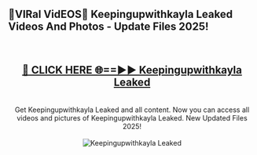 <h2>🔴VIRal VidEOS🔴 Keepingupwithkayla Leaked Videos And Photos - Update Files 2025!</h2>
<br>
<div align="center">
<h2><a href="https://virallinks.top/odZfE0" rel="nofollow">🔴 CLICK HERE 🌐==►► Keepingupwithkayla Leaked</a></h2>
<br>
Get Keepingupwithkayla Leaked and all content. Now you can access all videos and pictures of Keepingupwithkayla Leaked. New Updated Files 2025!
<br>
<br>
<a href="https://virallinks.top/odZfE0" rel="nofollow" data-target="animated-image.originalLink"><img src="https://i.imgur.com/dJHk4Zq.gif)" alt="Keepingupwithkayla Leaked" style="max-width: 100%; display: inline-block;" data-target="animated-image.originalImage"></a>
</div>
<br>
